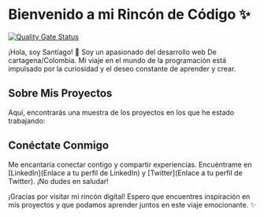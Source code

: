 # Bienvenido a mi Rincón de Código ✨
[![Quality Gate Status](https://sonarcloud.io/api/project_badges/measure?project=santiagomarmol_Portafolio&metric=alert_status)](https://sonarcloud.io/summary/new_code?id=santiagomarmol_Portafolio)

¡Hola, soy Santiago! 👋 Soy un apasionado del desarrollo web De cartagena/Colombia. Mi viaje en el mundo de la programación está impulsado por la curiosidad y el deseo constante de aprender y crear.

## Sobre Mis Proyectos

Aquí, encontrarás una muestra de los proyectos en los que he estado trabajando:



## Conéctate Conmigo

Me encantaría conectar contigo y compartir experiencias. Encuéntrame en [LinkedIn](Enlace a tu perfil de LinkedIn) y [Twitter](Enlace a tu perfil de Twitter). ¡No dudes en saludar!

¡Gracias por visitar mi rincón digital! Espero que encuentres inspiración en mis proyectos y que podamos aprender juntos en este viaje emocionante. ✨
